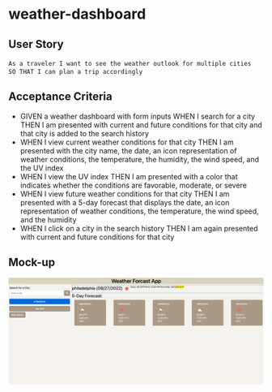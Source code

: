 # weather-dashboard

## User Story

```
As a traveler I want to see the weather outlook for multiple cities
SO THAT I can plan a trip accordingly
```

## Acceptance Criteria

- GIVEN a weather dashboard with form inputs WHEN I search for a city THEN I am presented with current and future conditions for that city and that city is added to the search history
- WHEN I view current weather conditions for that city THEN I am presented with the city name, the date, an icon representation of weather conditions, the temperature, the humidity, the wind speed, and the UV index
- WHEN I view the UV index THEN I am presented with a color that indicates whether the conditions are favorable, moderate, or severe
- WHEN I view future weather conditions for that city THEN I am presented with a 5-day forecast that displays the date, an icon representation of weather conditions, the temperature, the wind speed, and the humidity
- WHEN I click on a city in the search history THEN I am again presented with current and future conditions for that city

## Mock-up

![alt text](./assets/weatherApp.png)
